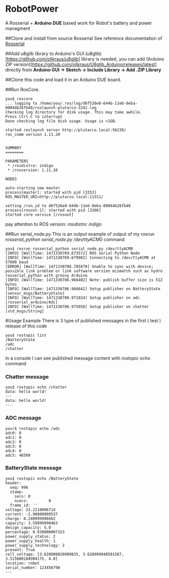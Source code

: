 # RobotPower
A Rosserial + **Arduino DUE** based work for Robot's battery and power managment


##Clone and install from source Rosserial 
See reference documentation of [Rosserial](http://wiki.ros.org/rosserial_arduino/Tutorials/Arduino%20IDE%20Setup)

##Add u8glib library to Arduino's GUI
(u8glib)[https://github.com/olikraus/u8glib] library is needed, you can add (Arduino ZIP version)[https://github.com/olikraus/U8glib_Arduino/releases/latest] directly from **Arduino GUI -> Sketch -> Include Library -> Add .ZIP Library**

##Clone this code and load it in an Arduino DUE board.


##Run RosCore.

```
you$ roscore
... logging to /home/you/.ros/log/d6f526e8-644b-11e6-8eba-00044b26fb48/roslaunch-plutarco-3242.log
Checking log directory for disk usage. This may take awhile.
Press Ctrl-C to interrupt
Done checking log file disk usage. Usage is <1GB.

started roslaunch server http://plutarco.local:56239/
ros_comm version 1.11.20


SUMMARY
========

PARAMETERS
 * /rosdistro: indigo
 * /rosversion: 1.11.20

NODES

auto-starting new master
process[master]: started with pid [3253]
ROS_MASTER_URI=http://plutarco.local:11311/

setting /run_id to d6f526e8-644b-11e6-8eba-00044b26fb48
process[rosout-1]: started with pid [3266]
started core service [/rosout]
```
pay attention to ROS version: *rosdistro: indigo* 

##Run serial_node.py 
This is an output example of output of my *rosrun rosserial_python serial_node.py /dev/ttyACM0* command
```
you$ rosrun rosserial_python serial_node.py /dev/ttyACM0
[INFO] [WallTime: 1471330769.673572] ROS Serial Python Node
[INFO] [WallTime: 1471330769.679982] Connecting to /dev/ttyACM0 at 57600 baud
[ERROR] [WallTime: 1471330786.785870] Unable to sync with device; possible link problem or link software version mismatch such as hydro rosserial_python with groovy Arduino
[INFO] [WallTime: 1471330786.966402] Note: publish buffer size is 512 bytes
[INFO] [WallTime: 1471330786.966842] Setup publisher on BatteryState [sensor_msgs/BatteryState]
[INFO] [WallTime: 1471330786.971024] Setup publisher on adc [rosserial_arduino/Adc]
[INFO] [WallTime: 1471330786.975058] Setup publisher on chatter [std_msgs/String]
```


#Usage Example
There is 3 type of published messages in the first ( test ) release of this code
```
you$ rostopic list 
/BatteryState
/adc
/chatter
```

In a console I can see published message content with *rostopic echo* command

### Chatter message
```
you$ rostopic echo /chatter 
data: hello world!
---
data: hello world!
---
```

### ADC message
```
your$ rostopic echo /adc     
adc0: 0
adc1: 0
adc2: 0
adc3: 0
adc4: 0
adc5: 46509
```

### BatteryState message
```
you$ rostopic echo /BatteryState 
header: 
  seq: 996
  stamp: 
    secs: 0
    nsecs:         0
  frame_id: ''
voltage: 23.2210006714
current: -2.90000009537
charge: 0.240999996662
capacity: 3.59999990463
design_capacity: 5.0
percentage: 0.930000007153
power_supply_status: 2
power_supply_health: 1
power_supply_technology: 2
present: True
cell_voltage: [3.628000020980835, 3.628999948501587, 3.515000104904175, 4.0]
location: robot
serial_number: 123456790
---

